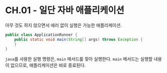 # CH.01 - 일단 자바 애플리케이션

아무 것도 하지 않으면서 에러 없이 실행은 가능한 애플리케이션.

```java
public class ApplicationRunner {
    public static void main(String[] args) throws Exception {
    }
}
```

`java`를 사용한 실행 명령은, `main` 메서드를 찾아 실행한다.
`main` 메서드는 실행할 내용이 없으므로, 애플리케이션은 바로 종료된다.
